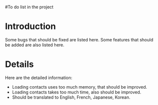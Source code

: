 #To do list in the project

# Introduction #

Some bugs that should be fixed are listed here.
Some features that should be added are also listed here.


# Details #

Here are the detailed information:
  * Loading contacts uses too much memory, that should be improved.
  * Loading contacts takes too much time, also should be improved.
  * Should be translated to English, French, Japanese, Korean.